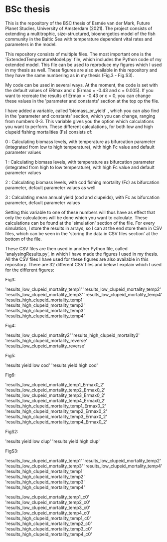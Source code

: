 # BSc thesis
This is the repository of the BSC thesis of Esmée van der Mark, Future Planet Studies, University of Amsterdam (2021). The project consists of extending a multitrophic, size-structured, bioenergetics model of the fish community in the Baltic Sea with temperature dependent vital rates and parameters in the model. 

This repository consists of multiple files. The most important one is the 'ExtendedTemperatureModel.py' file, which includes the Python code of my extended model. This file can be used to reproduce my figures which I used in my thesis as well. These figures are also available in this repository and they have the same numbering as in my thesis (Fig.3 - Fig.S3). 

My code can be used in several ways. At the moment, the code is set with the default values of ERmax and c (Ermax = -0.43 and c = 0.005). If you want to recreate the results of Ermax = -0.43 or c = 0, you can change these values in the 'parameter and constants' section at the top op the file. 

I have added a variable, called 'biomass_or_yield' , which you can also find in the 'parameter and constants' section, which you can change, ranging from numbers 0-3. This variable gives you the option which calculations you want to perform. These different calculations, for both low and high clupeid fishing mortalities (Fs) consists of:

0 : Calculating biomass levels, with temperature as bifurcation parameter (integrated from low to high temperature), with high Fc value and default parameter values

1 : Calculating biomass levels, with temperature as bifurcation parameter (integrated from high to low temperature), with high Fc value and default parameter values

2 : Calculating biomass levels, with cod fishing mortality (Fc) as bifurcation parameter, default parameter values as well

3 : Calculating mean annual yield (cod and clupeids), with Fc as bifurcation parameter, default parameter values

Setting this variable to one of these numbers will thus have as effect that only the calculations will be done which you want to calculate. These calculations can be found at the 'simulation' section of the file. For every simulation, I store the results in arrays, so I can at the end store them in CSV files, which can be seen in the 'storing the data in CSV files section' at the bottom of the file. 

These CSV files are then used in another Python file, called 'analysingResults.py', in which I have made the figures I used in my thesis. All the CSV files I have used for these figures are also available in this repository. There are 32 different CSV files and below I explain which I used for the different figures:

Fig3:

'results_low_clupeid_mortality_temp1'
'results_low_clupeid_mortality_temp2'
'results_low_clupeid_mortality_temp3'
'results_low_clupeid_mortality_temp4'
'results_high_clupeid_mortality_temp1'
'results_high_clupeid_mortality_temp2'
'results_high_clupeid_mortality_temp3'
'results_high_clupeid_mortality_temp4'

Fig4:

'results_low_clupeid_mortality2' 
'results_high_clupeid_mortality2'
'results_high_clupeid_mortality_reverse'
'results_low_clupeid_mortality_reverse'

Fig5:

'results yield low cod'
'results yield high cod'

Fig6:

'results_low_clupeid_mortality_temp1_Ermax0_2'
'results_low_clupeid_mortality_temp2_Ermax0_2'
'results_low_clupeid_mortality_temp3_Ermax0_2'
'results_low_clupeid_mortality_temp4_Ermax0_2'
'results_high_clupeid_mortality_temp1_Ermax0_2'
'results_high_clupeid_mortality_temp2_Ermax0_2'
'results_high_clupeid_mortality_temp3_Ermax0_2'
'results_high_clupeid_mortality_temp4_Ermax0_2'

FigS2:

'results yield low clup'
'results yield high clup'

FigS3:

'results_low_clupeid_mortality_temp1'
'results_low_clupeid_mortality_temp2'
'results_low_clupeid_mortality_temp3'
'results_low_clupeid_mortality_temp4'
'results_high_clupeid_mortality_temp1'
'results_high_clupeid_mortality_temp2'
'results_high_clupeid_mortality_temp3'
'results_high_clupeid_mortality_temp4'

'results_low_clupeid_mortality_temp1_c0'
'results_low_clupeid_mortality_temp2_c0'
'results_low_clupeid_mortality_temp3_c0'
'results_low_clupeid_mortality_temp4_c0'
'results_high_clupeid_mortality_temp1_c0'
'results_high_clupeid_mortality_temp2_c0'
'results_high_clupeid_mortality_temp3_c0'
'results_high_clupeid_mortality_temp4_c0'

